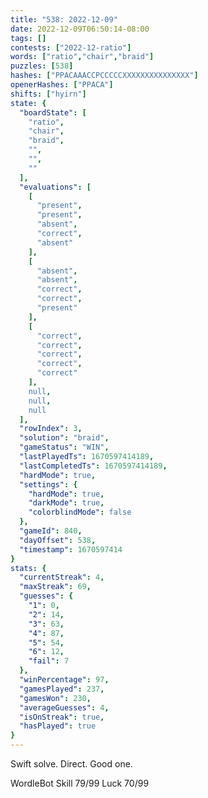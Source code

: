```yaml
---
title: "538: 2022-12-09"
date: 2022-12-09T06:50:14-08:00
tags: []
contests: ["2022-12-ratio"]
words: ["ratio","chair","braid"]
puzzles: [538]
hashes: ["PPACAAACCPCCCCCXXXXXXXXXXXXXXX"]
openerHashes: ["PPACA"]
shifts: ["hyirn"]
state: {
  "boardState": [
    "ratio",
    "chair",
    "braid",
    "",
    "",
    ""
  ],
  "evaluations": [
    [
      "present",
      "present",
      "absent",
      "correct",
      "absent"
    ],
    [
      "absent",
      "absent",
      "correct",
      "correct",
      "present"
    ],
    [
      "correct",
      "correct",
      "correct",
      "correct",
      "correct"
    ],
    null,
    null,
    null
  ],
  "rowIndex": 3,
  "solution": "braid",
  "gameStatus": "WIN",
  "lastPlayedTs": 1670597414189,
  "lastCompletedTs": 1670597414189,
  "hardMode": true,
  "settings": {
    "hardMode": true,
    "darkMode": true,
    "colorblindMode": false
  },
  "gameId": 840,
  "dayOffset": 538,
  "timestamp": 1670597414
}
stats: {
  "currentStreak": 4,
  "maxStreak": 69,
  "guesses": {
    "1": 0,
    "2": 14,
    "3": 63,
    "4": 87,
    "5": 54,
    "6": 12,
    "fail": 7
  },
  "winPercentage": 97,
  "gamesPlayed": 237,
  "gamesWon": 230,
  "averageGuesses": 4,
  "isOnStreak": true,
  "hasPlayed": true
}
---
```

<!-- more -->
Swift solve. Direct. Good one.

WordleBot
Skill 79/99
Luck 70/99
